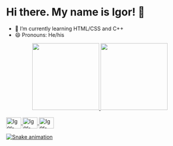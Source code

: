 <h1> Hi there. My name is Igor! 👋 </h1>

- 🌱 I’m currently learning HTML/CSS and C++
- 😄 Pronouns: He/his

<div align="center">
  <a href="https://github.com/Igoreduardobraga">
  <img height="180em" src="https://github-readme-stats.vercel.app/api?username=Igoreduardobraga&show_icons=true&theme=dracula&include_all_commits=true&count_private=true"/>
  <img height="180em" src="https://github-readme-stats.vercel.app/api/top-langs/?username=Igoreduardobraga&layout=compact&langs_count=7&theme=dracula"/>
</div>

  </div>
<div style="display: inline_block"><br>
  <img align="center" alt="Igor-C++" height="30" width="40" src="https://cdn.jsdelivr.net/gh/devicons/devicon/icons/cplusplus/cplusplus-original.svg">
  <img align="center" alt="Igor-HTML" height="30" width="40" src="https://cdn.jsdelivr.net/gh/devicons/devicon/icons/html5/html5-original.svg">
  <img align="center" alt="Igor-CSS" height="30" width="40"
src="https://cdn.jsdelivr.net/gh/devicons/devicon/icons/css3/css3-original.svg">

![Snake animation](https://github.com/Igoreduardobraga/Igoreduardobraga/blob/output/github-contribution-grid-snake.svg)
  </div>
